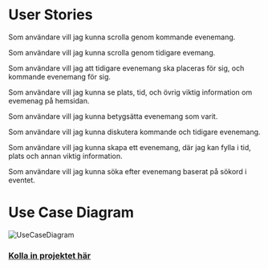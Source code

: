 # User Stories

Som användare vill jag kunna scrolla genom kommande evenemang.

Som användare vill jag kunna scrolla genom tidigare evemang.

Som användare vill jag att tidigare evenemang ska placeras för sig, och kommande evenemang för sig.

Som användare vill jag kunna se plats, tid, och övrig viktig information om evemenag på hemsidan.

Som användare vill jag kunna betygsätta evenemang som varit.

Som användare vill jag kunna diskutera kommande och tidigare evenemang.

Som användare vill jag kunna skapa ett evenemang, där jag kan fylla i tid, plats och annan viktig information.

Som användare vill jag kunna söka efter evenemang baserat på sökord i eventet.

# Use Case Diagram
![UseCaseDiagram](https://user-images.githubusercontent.com/60462864/149145647-2b20fb24-8eed-44ce-a35f-94c6fbca0737.png)

### [Kolla in projektet här](http://meetup2022.herokuapp.com/)
